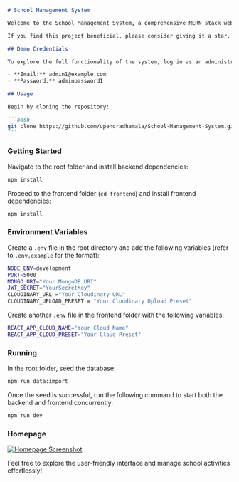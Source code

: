 ````markdown
# School Management System

Welcome to the School Management System, a comprehensive MERN stack website designed to streamline school administration. This repository encompasses a range of features crucial for effective school management, with ongoing development to enhance its capabilities.

If you find this project beneficial, please consider giving it a star. Your support is highly appreciated and serves as motivation for future projects. Please note that the live URL is currently unavailable due to Heroku removing free services.

## Demo Credentials

To explore the full functionality of the system, log in as an administrator using the following credentials:

- **Email:** admin1@example.com
- **Password:** adminpassword1

## Usage

Begin by cloning the repository:

```bash
git clone https://github.com/upendradhamala/School-Management-System.git
```
````

### Getting Started

Navigate to the root folder and install backend dependencies:

```bash
npm install
```

Proceed to the frontend folder (`cd frontend`) and install frontend dependencies:

```bash
npm install
```

### Environment Variables

Create a `.env` file in the root directory and add the following variables (refer to `.env.example` for the format):

```bash
NODE_ENV=development
PORT=5000
MONGO_URI="Your MongoDB URI"
JWT_SECRET="YourSecretKey"
CLOUDINARY_URL ="Your Cloudinary URL"
CLOUDINARY_UPLOAD_PRESET = "Your Cloudinary Upload Preset"
```

Create another `.env` file in the frontend folder with the following variables:

```bash
REACT_APP_CLOUD_NAME="Your Cloud Name"
REACT_APP_CLOUD_PRESET="Your Cloud Preset"
```

### Running

In the root folder, seed the database:

```bash
npm run data:import
```

Once the seed is successful, run the following command to start both the backend and frontend concurrently:

```bash
npm run dev
```

### Homepage

[![Homepage Screenshot](https://i.postimg.cc/jjHs8psH/Screenshot-from-2021-04-30-16-59-15.png)](https://postimg.cc/67QJq14q)

Feel free to explore the user-friendly interface and manage school activities effortlessly!

```

```
